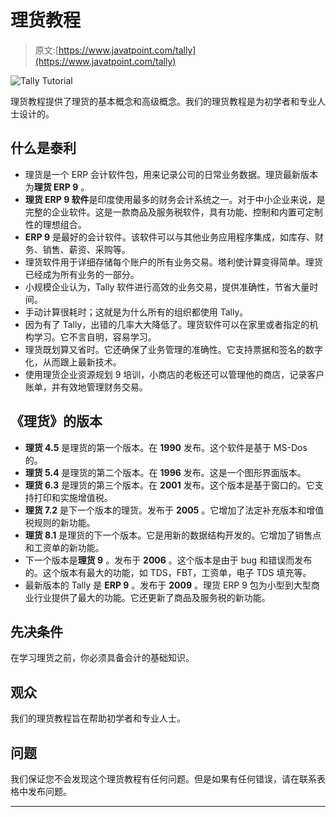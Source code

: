 # 理货教程

> 原文:[https://www.javatpoint.com/tally](https://www.javatpoint.com/tally)

![Tally Tutorial](../Images/b2e474b7de2e07048e3c87253bbbbe68.png)

理货教程提供了理货的基本概念和高级概念。我们的理货教程是为初学者和专业人士设计的。

## 什么是泰利

*   理货是一个 ERP 会计软件包，用来记录公司的日常业务数据。理货最新版本为**理货 ERP 9** 。
*   **理货 ERP 9 软件**是印度使用最多的财务会计系统之一。对于中小企业来说，是完整的企业软件。这是一款商品及服务税软件，具有功能、控制和内置可定制性的理想组合。
*   **ERP 9** 是最好的会计软件。该软件可以与其他业务应用程序集成，如库存、财务、销售、薪资、采购等。
*   理货软件用于详细存储每个账户的所有业务交易。塔利使计算变得简单。理货已经成为所有业务的一部分。
*   小规模企业认为，Tally 软件进行高效的业务交易，提供准确性，节省大量时间。
*   手动计算很耗时；这就是为什么所有的组织都使用 Tally。
*   因为有了 Tally，出错的几率大大降低了。理货软件可以在家里或者指定的机构学习。它不言自明，容易学习。
*   理货既划算又省时。它还确保了业务管理的准确性。它支持票据和签名的数字化，从而跟上最新技术。
*   使用理货企业资源规划 9 培训，小商店的老板还可以管理他的商店，记录客户账单，并有效地管理财务交易。

## 《理货》的版本

*   **理货 4.5** 是理货的第一个版本。在 **1990** 发布。这个软件是基于 MS-Dos 的。
*   **理货 5.4** 是理货的第二个版本。在 **1996** 发布。这是一个图形界面版本。
*   **理货 6.3** 是理货的第三个版本。在 **2001** 发布。这个版本是基于窗口的。它支持打印和实施增值税。
*   **理货 7.2** 是下一个版本的理货。发布于 **2005** 。它增加了法定补充版本和增值税规则的新功能。
*   **理货 8.1** 是理货的下一个版本。它是用新的数据结构开发的。它增加了销售点和工资单的新功能。
*   下一个版本是**理货 9** 。发布于 **2006** 。这个版本是由于 bug 和错误而发布的。这个版本有最大的功能，如 TDS，FBT，工资单，电子 TDS 填充等。
*   最新版本的 Tally 是 **ERP 9** 。发布于 **2009** 。理货 ERP 9 包为小型到大型商业行业提供了最大的功能。它还更新了商品及服务税的新功能。

## 先决条件

在学习理货之前，你必须具备会计的基础知识。

## 观众

我们的理货教程旨在帮助初学者和专业人士。

## 问题

我们保证您不会发现这个理货教程有任何问题。但是如果有任何错误，请在联系表格中发布问题。

* * *